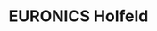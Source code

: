 ---
title: "EURONICS Holfeld"
url: /schirgiswalde-kirschau/euronics-holfeld/
shop: Haushaltsgeräte
---